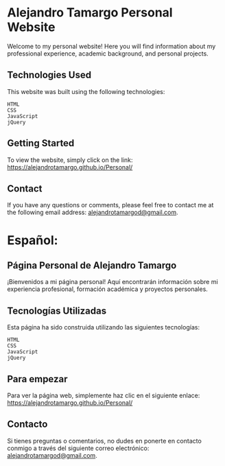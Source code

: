 # Alejandro Tamargo Personal Website
Welcome to my personal website! Here you will find information about my professional experience, academic background, and personal projects.

## Technologies Used
This website was built using the following technologies:
```
HTML
CSS
JavaScript
jQuery
```
## Getting Started
To view the website, simply click on the link: https://alejandrotamargo.github.io/Personal/

## Contact
If you have any questions or comments, please feel free to contact me at the following email address: alejandrotamargod@gmail.com.

# Español:

## Página Personal de Alejandro Tamargo
¡Bienvenidos a mi página personal! Aquí encontrarán información sobre mi experiencia profesional, formación académica y proyectos personales.

## Tecnologías Utilizadas
Esta página ha sido construida utilizando las siguientes tecnologías:
```
HTML
CSS
JavaScript
jQuery
```
## Para empezar
Para ver la página web, simplemente haz clic en el siguiente enlace: https://alejandrotamargo.github.io/Personal/

## Contacto
Si tienes preguntas o comentarios, no dudes en ponerte en contacto conmigo a través del siguiente correo electrónico: alejandrotamargod@gmail.com.
